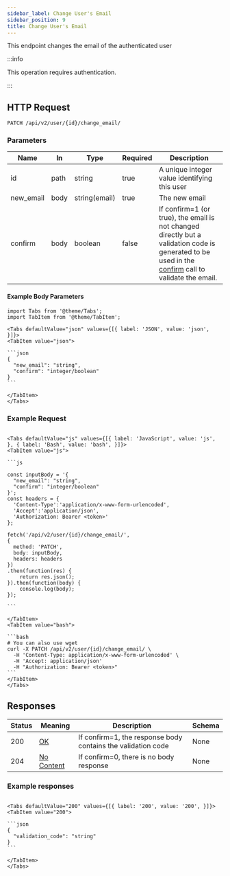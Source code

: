 ```yaml
---
sidebar_label: Change User's Email
sidebar_position: 9
title: Change User's Email
---
```


This endpoint changes the email of the authenticated user

:::info

This operation requires authentication.

:::

## HTTP Request

`PATCH /api/v2/user/{id}/change_email/`

### Parameters

|Name|In|Type|Required| Description                                                                                                                                                                      |
|---|---|---|---|----------------------------------------------------------------------------------------------------------------------------------------------------------------------------------|
|id|path|string|true| A unique integer value identifying this user                                                                                                                                     |
|new_email|body|string(email)|true| The new email                                                                                                                                                                    |
|confirm|body|boolean|false| If confirm=1 (or true), the email is not changed directly but a validation code is generated to be used in the [confirm](confirm_users_change_email) call to validate the email. |

#### Example Body Parameters

````mdx-code-block
import Tabs from '@theme/Tabs';
import TabItem from '@theme/TabItem';

<Tabs defaultValue="json" values={[{ label: 'JSON', value: 'json', }]}>
<TabItem value="json">

```json
{
  "new_email": "string",
  "confirm": "integer/boolean"
}
```

</TabItem>
</Tabs>
````

### Example Request

````mdx-code-block

<Tabs defaultValue="js" values={[{ label: 'JavaScript', value: 'js', }, { label: 'Bash', value: 'bash', }]}>
<TabItem value="js">

```js

const inputBody = '{
  "new_email": "string",
  "confirm": "integer/boolean"
}';
const headers = {
  'Content-Type':'application/x-www-form-urlencoded',
  'Accept':'application/json',
  'Authorization: Bearer <token>'
};

fetch('/api/v2/user/{id}/change_email/',
{
  method: 'PATCH',
  body: inputBody,
  headers: headers
})
.then(function(res) {
    return res.json();
}).then(function(body) {
    console.log(body);
});

```

</TabItem>
<TabItem value="bash">

```bash
# You can also use wget
curl -X PATCH /api/v2/user/{id}/change_email/ \
  -H 'Content-Type: application/x-www-form-urlencoded' \
  -H 'Accept: application/json'
  -H "Authorization: Bearer <token>"
```
</TabItem>
</Tabs>
````

## Responses

|Status|Meaning|Description|Schema|
|---|---|---|---|
|200|[OK](https://tools.ietf.org/html/rfc7231#section-6.3.1)|If confirm=1, the response body contains the validation code|None|
|204|[No Content](https://tools.ietf.org/html/rfc7231#section-6.3.5)|If confirm=0, there is no body response|None|

### Example responses


````mdx-code-block

<Tabs defaultValue="200" values={[{ label: '200', value: '200', }]}>
<TabItem value="200">

```json
{
  "validation_code": "string"
}
```

</TabItem>
</Tabs>
````




